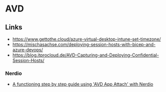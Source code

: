 # AVD

## Links

* https://www.gettothe.cloud/azure-virtual-desktop-intune-set-timezone/
* https://mischasachse.com/deploying-session-hosts-with-bicep-and-azure-devops/
* https://blog.itprocloud.de/AVD-Capturing-and-Deploying-Confidential-Session-Hosts/

### Nerdio

* [A functioning step by step guide using 'AVD App Attach' with Nerdio](https://michaelsendpoint.com/avd/nerdio/appattach.html)